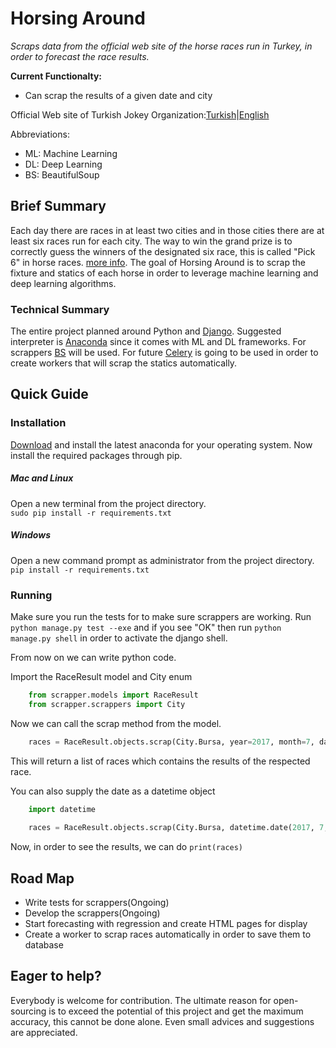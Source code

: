 # Horsing Around
*Scraps data from the official web site of the horse races run in Turkey, in order to forecast the race results.*

**Current Functionalty:**
* Can scrap the results of a given date and city

Official Web site of Turkish Jokey Organization:[Turkish](http://www.tjk.org/)|[English](http://www.tjk.org/EN/YarisSever/YarisSever/Index)

Abbreviations:
* ML: Machine Learning
* DL: Deep Learning
* BS: BeautifulSoup

## Brief Summary
Each day there are races in at least two cities and in those cities there are at least six races run for each city. 
The way to win the grand prize is to correctly guess the winners of the designated six race, this is called "Pick 6" in horse races. [more info](https://en.wikipedia.org/wiki/Pick_6_(horse_racing)). The goal of Horsing Around is to scrap the fixture and statics of each horse in order to leverage machine learning and deep learning algorithms. 

### Technical Summary
The entire project planned around Python and [Django](https://www.djangoproject.com). Suggested interpreter is [Anaconda](https://www.anaconda.com) since it comes with ML and DL frameworks. For scrappers [BS](https://www.crummy.com/software/BeautifulSoup/bs4/doc/) will be used. For future [Celery](http://www.celeryproject.org/) is going to be used in order to create workers that will scrap the statics automatically.

## Quick Guide

### Installation
[Download](https://www.anaconda.com/download/#download) and install the latest anaconda for your operating system. Now install the required packages through pip.
##### Mac and Linux
Open a new terminal from the project directory.  
`sudo pip install -r requirements.txt`

##### Windows
Open a new command prompt as administrator from the project directory.  
`pip install -r requirements.txt`

### Running
Make sure you run the tests for to make sure scrappers are working. Run `python manage.py test --exe` and if you see "OK" 
then run `python manage.py shell` in order to activate the django shell. 

From now on we can write python code.

Import the RaceResult model and City enum
```python
    from scrapper.models import RaceResult
    from scrapper.scrappers import City
```
Now we can call the scrap method from the model. 
```python
    races = RaceResult.objects.scrap(City.Bursa, year=2017, month=7, day=3)
```
This will return a list of races which contains the results of the respected race. 

You can also supply the date as a datetime object
```python
    import datetime
    
    races = RaceResult.objects.scrap(City.Bursa, datetime.date(2017, 7, 3)) 
```

Now, in order to see the results, we can do `print(races)`

## Road Map
* Write tests for scrappers(Ongoing)
* Develop the scrappers(Ongoing)
* Start forecasting with regression and create HTML pages for display
* Create a worker to scrap races automatically in order to save them to database 


## Eager to help?
Everybody is welcome for contribution. The ultimate reason for open-sourcing is to exceed the potential of this 
project and get the maximum accuracy, this cannot be done alone. Even small advices and suggestions are appreciated.

